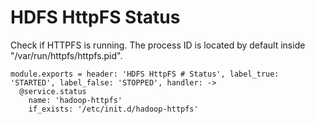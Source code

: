 
# HDFS HttpFS Status

Check if HTTPFS is running. The process ID is located by default
inside "/var/run/httpfs/httpfs.pid".

    module.exports = header: 'HDFS HttpFS # Status', label_true: 'STARTED', label_false: 'STOPPED', handler: ->
      @service.status
        name: 'hadoop-httpfs'
        if_exists: '/etc/init.d/hadoop-httpfs'

